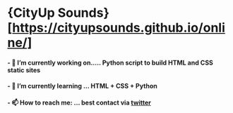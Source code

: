 # {CityUp Sounds}[https://cityupsounds.github.io/online/]

#### - 🔭 I’m currently working on..... Python script to build HTML and CSS static sites

#### - 🌱 I’m currently learning ... HTML + CSS + Python

#### - 📫 How to reach me: ... best contact via [twitter]




<!--display some text [link text itself].-->

[https://cityupsounds.github.io/online/]: https://cityupsounds.github.io/online/
[twitter]:https://twitter.com/cityupsounds









<!--
**CityUpSounds/CityUpSounds** is a ✨ _special_ ✨ repository because its `README.md` (this file) appears on your GitHub profile.

Here are some ideas to get you started:

- 🔭 I’m currently working on ...
- 🌱 I’m currently learning ...
- 👯 I’m looking to collaborate on ...
- 🤔 I’m looking for help with ...
- 💬 Ask me about ...
- 📫 How to reach me: ...
- 😄 Pronouns: ...
- ⚡ Fun fact: ...
-->
